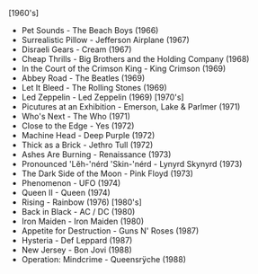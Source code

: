 [1960's]
- Pet Sounds - The Beach Boys (1966)
- Surrealistic Pillow - Jefferson Airplane (1967)
- Disraeli Gears - Cream (1967)
- Cheap Thrills - Big Brothers and the Holding Company (1968)
- In the Court of the Crimson King - King Crimson (1969)
- Abbey Road - The Beatles (1969)
- Let It Bleed - The Rolling Stones (1969)
- Led Zeppelin - Led Zeppelin (1969)
[1970's]
- Picutures at an Exhibition - Emerson, Lake & Parlmer (1971)
- Who's Next - The Who (1971)
- Close to the Edge - Yes (1972)
- Machine Head - Deep Purple (1972)
- Thick as a Brick - Jethro Tull (1972)
- Ashes Are Burning - Renaissance (1973)
- Pronounced 'Lĕh-'nérd 'Skin-'nérd - Lynyrd Skynyrd (1973)
- The Dark Side of the Moon - Pink Floyd (1973)
- Phenomenon - UFO (1974)
- Queen II - Queen (1974)
- Rising - Rainbow (1976)
[1980's]
- Back in Black - AC / DC (1980)
- Iron Maiden - Iron Maiden (1980)
- Appetite for Destruction - Guns N' Roses (1987)
- Hysteria - Def Leppard (1987)
- New Jersey - Bon Jovi (1988)
- Operation: Mindcrime - Queensrÿche (1988)
